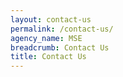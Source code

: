 ```yaml
---
layout: contact-us
permalink: /contact-us/
agency_name: MSE
breadcrumb: Contact Us
title: Contact Us
---
```

